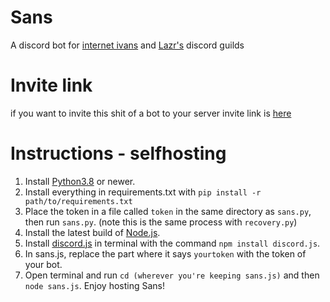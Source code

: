 # Sans
A discord bot for [internet ivans](https://discord.com/invite/5WamMCC) and [Lazr's](https://discord.gg/7ECUWDp) discord guilds
# Invite link
if you want to invite this shit of a bot to your server invite link is [here](https://discord.com/api/oauth2/authorize?client_id=754750158125924483&permissions=805431350&scope=bot)
# Instructions - selfhosting
1. Install [Python3.8](https://www.python.org/downloads/) or newer.
2. Install everything in requirements.txt with `pip install -r path/to/requirements.txt`
3. Place the token in a file called `token` in the same directory as `sans.py`, then run `sans.py`. (note this is the same process with `recovery.py`)
4. Install the latest build of [Node.js](https://nodejs.org/en/).
5. Install [discord.js](https://discord.js.org/#/) in terminal with the command `npm install discord.js`.
6. In sans.js, replace the part where it says `yourtoken` with the token of your bot.
7. Open terminal and run `cd (wherever you're keeping sans.js)` and then `node sans.js`.
Enjoy hosting Sans!
